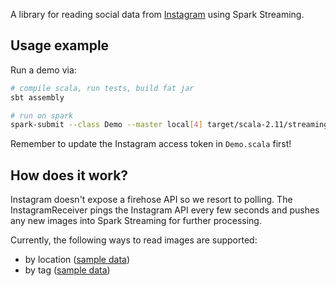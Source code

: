 A library for reading social data from [Instagram](http://instagram.com) using Spark Streaming.

## Usage example ##

Run a demo via:

```sh
# compile scala, run tests, build fat jar
sbt assembly

# run on spark
spark-submit --class Demo --master local[4] target/scala-2.11/streaming-instagram-assembly-1.0.jar
```

Remember to update the Instagram access token in `Demo.scala` first!

## How does it work? ##

Instagram doesn't expose a firehose API so we resort to polling. The InstagramReceiver pings the Instagram API every few
seconds and pushes any new images into Spark Streaming for further processing.

Currently, the following ways to read images are supported:
- by location ([sample data](https://www.instagram.com/explore/locations/213819997/vancouver-british-columbia/))
- by tag ([sample data](https://www.instagram.com/explore/tags/rose/))
